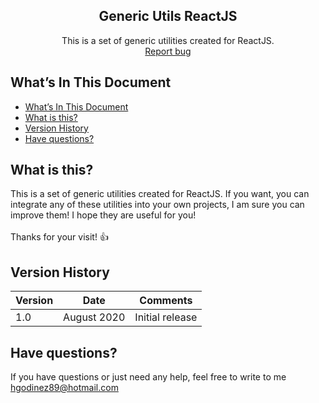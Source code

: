 <p align="center">
  <h2 align="center">Generic Utils ReactJS</h2>

  <p align="center">
    This is a set of generic utilities created for ReactJS.
    <br>
    <a href="https://github.com/hgodinez89/generic-utils-reactjs/issues/new">Report bug</a>
  </p>
</p>

## What’s In This Document

- [What’s In This Document](#whats-in-this-document)
- [What is this?](#what-is-this)
- [Version History](#version-history)
- [Have questions?](#have-questions)

## What is this?

This is a set of generic utilities created for ReactJS. If you want, you can integrate any of these utilities into your own projects, I am sure you can improve them! I hope they are useful for you! </br> </br>
Thanks for your visit! 👍

## Version History

| Version |       Date         |             Comments             |
| ------- | ------------------ | -------------------------------- |
| 1.0     | August 2020        | Initial release                  |

## Have questions?

If you have questions or just need any help, feel free to write to me 
<a href="mailto:hgodinez89@hotmail.com">hgodinez89@hotmail.com</a>